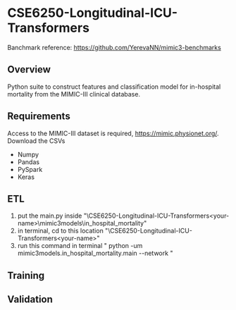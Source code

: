 # CSE6250-Longitudinal-ICU-Transformers

Banchmark reference: https://github.com/YerevaNN/mimic3-benchmarks


## Overview
Python suite to construct features and classification model for in-hospital mortality from the MIMIC-III clinical database.


## Requirements
Access to the MIMIC-III dataset is required, https://mimic.physionet.org/. Download the CSVs

- Numpy
- Pandas
- PySpark
- Keras

## ETL
1. put the main.py inside "<your-path>\CSE6250-Longitudinal-ICU-Transformers\<your-name>\mimic3models\in_hospital_mortality"
2. in terminal, cd to this location "<your-path>\CSE6250-Longitudinal-ICU-Transformers\<your-name>"
3. run this command in terminal " python -um mimic3models.in_hospital_mortality.main --network <whatever>"


## Training


## Validation
